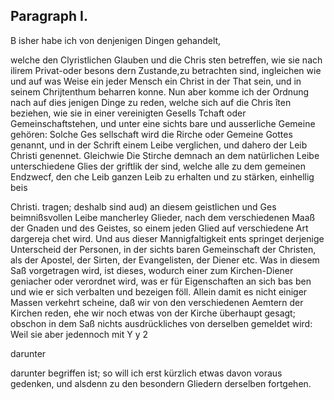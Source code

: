 
<!-- Seite 379 -->
Paragraph  I.
-------------
B
isher habe ich von denjenigen Dingen gehandelt,

welche den Clyristlichen Glauben und die Chris sten betreffen, wie sie nach ilirem Privat-oder besons dern Zustande,zu betrachten sind, ingleichen wie und auf was Weise ein jeder Mensch ein Christ in der That sein, und in seinem Chrijtenthum beharren konne. Nun aber komme ich der Ordnung nach auf dies jenigen Dinge zu reden, welche sich auf die Chris îten beziehen, wie sie in einer vereinigten Gesells Tchaft oder Gemeinschaftstehen, und unter eine sichts bare und ausserliche Gemeine gehören: Solche Ges sellschaft wird die Rirche oder Gemeine Gottes genannt, und in der Schrift einem Leibe verglichen, und dahero der Leib Christi genennet. Gleichwie Die Stirche demnach an dem natürlichen Leibe unterschiedene Glies der griftlik der sind, welche alle zu dem gemeinen Endzwecf, den che Leib ganzen Leib zu erhalten und zu stärken, einhellig beis

Christi. tragen; deshalb sind aud) an diesem geistlichen und Ges beimnißsvollen Leibe mancherley Glieder, nach dem verschiedenen Maaß der Gnaden und des Geistes, so einem jeden Glied auf verschiedene Art dargereja chet wird. Und aus dieser Mannigfaltigkeit ents springet derjenige Unterscheid der Personen, in der sichts baren Gemeinschaft der Christen, als der Apostel, der Sirten, der Evangelisten, der Diener etc. Was in diesem Saß vorgetragen wird, ist dieses, wodurch einer zum Kirchen-Diener geniacher oder verordnet wird, was er für Eigenschaften an sich bas ben und wie er sich verbalten und bezeigen föll. Allein damit es nicht einiger Massen verkehrt scheine, daß wir von den verschiedenen Aemtern der Kirchen reden, ehe wir noch etwas von der Kirche überhaupt gesagt; obschon in dem Saß nichts ausdrückliches von derselben gemeldet wird: Weil sie aber jedennoch mit Y y 2

darunter
<!-- Seite 380 -->
darunter begriffen ist; so will ich erst kürzlich etwas davon voraus gedenken, und alsdenn zu den besondern Gliedern derselben fortgehen.


